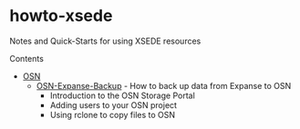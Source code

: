 # howto-xsede
Notes and Quick-Starts for using XSEDE resources

Contents
- [OSN](OSN)
  - [OSN-Expanse-Backup](OSN/OSN-Expanse-Backup.md) - How to back up data from Expanse to OSN 
    - Introduction to the OSN Storage Portal
    - Adding users to your OSN project
    - Using rclone to copy files to OSN 
